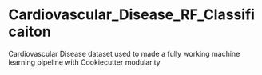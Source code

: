 # Cardiovascular_Disease_RF_Classificaiton
Cardiovascular Disease dataset used to made a fully working machine learning pipeline with Cookiecutter modularity
